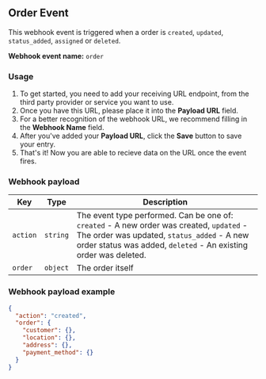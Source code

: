## Order Event

This webhook event is triggered when a order is `created`, `updated`, `status_added`, `assigned` or `deleted`.

**Webhook event name:** `order`

### Usage

1. To get started, you need to add your receiving URL endpoint, from the third party provider or service you want to use. 
2. Once you have this URL, please place it into the **Payload URL** field.
3. For a better recognition of the webhook URL, we recommend filling in the **Webhook Name** field. 
4. After you've added your **Payload URL**, click the **Save** button to save your entry.
5. That's it! Now you are able to recieve data on the URL once the event fires.

### Webhook payload

| Key                    | Type     | Description                                                  |
| ---------------------- | -------- | ------------------------------------------------------------ |
| `action` | `string` | The event type performed. Can be one of: `created` - A new order was created, `updated` - The order was updated, `status_added` - A new order status was added, `deleted` - An existing order was deleted. |
| `order` | `object` | The order itself                                         |

### Webhook payload example

```json
{
  "action": "created",
  "order": {
    "customer": {},
    "location": {},
    "address": {},
    "payment_method": {}  
  }
}
```